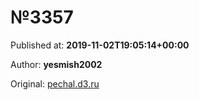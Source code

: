 
# №3357

Published at: **2019-11-02T19:05:14+00:00**

Author: **yesmish2002**

Original: [pechal.d3.ru](https://pechal.d3.ru/3357-1870972/)


